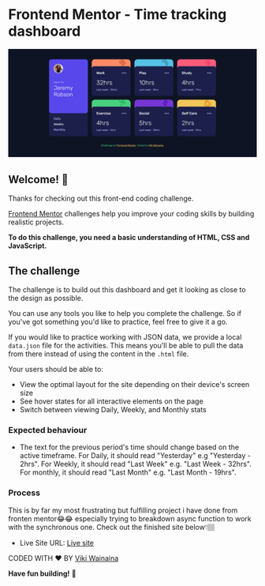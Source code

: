 # Frontend Mentor - Time tracking dashboard

![Design preview for the Time tracking dashboard coding challenge](./design/ScreenshotFrontend%20Mentor%20Time%20tracking%20dashboard.png)

## Welcome! 👋

Thanks for checking out this front-end coding challenge.

[Frontend Mentor](https://www.frontendmentor.io) challenges help you improve your coding skills by building realistic projects.

**To do this challenge, you need a basic understanding of HTML, CSS and JavaScript.**

## The challenge

The challenge is to build out this dashboard and get it looking as close to the design as possible.

You can use any tools you like to help you complete the challenge. So if you've got something you'd like to practice, feel free to give it a go.

If you would like to practice working with JSON data, we provide a local `data.json` file for the activities. This means you'll be able to pull the data from there instead of using the content in the `.html` file.

Your users should be able to:

- View the optimal layout for the site depending on their device's screen size
- See hover states for all interactive elements on the page
- Switch between viewing Daily, Weekly, and Monthly stats

### Expected behaviour

- The text for the previous period's time should change based on the active timeframe. For Daily, it should read "Yesterday" e.g "Yesterday - 2hrs". For Weekly, it should read "Last Week" e.g. "Last Week - 32hrs". For monthly, it should read "Last Month" e.g. "Last Month - 19hrs".

### Process
This is by far my most frustrating but fulfilling project i have done from fronten mentor😂😂 especially trying to breakdown async function to work with the synchronous one. Check out the finished site below👇🏽

- Live Site URL: [Live site](https://time-tracking-dashboard-project.onrender.com)

CODED WITH ❤️ BY [Viki Wainaina](https://twitter.com/vykiddeh_)

**Have fun building!** 🚀
